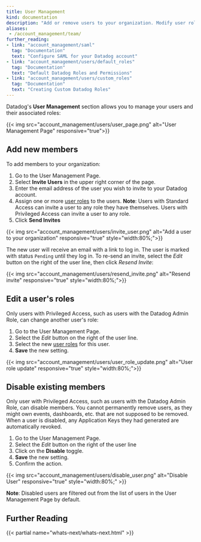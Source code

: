 ```yaml
---
title: User Management
kind: documentation
description: "Add or remove users to your organization. Modify user roles."
aliases:
 - /account_management/team/
further_reading:
- link: "account_management/saml"
  tag: "Documentation"
  text: "Configure SAML for your Datadog account"
- link: "account_management/users/default_roles"
  tag: "Documentation"
  text: "Default Datadog Roles and Permissions"
- link: "account_management/users/custom_roles"
  tag: "Documentation"
  text: "Creating Custom Datadog Roles"
---
```


Datadog's **User Management** section allows you to manage your users and their associated roles:

{{< img src="account_management/users/user_page.png" alt="User Management Page" responsive="true">}}

## Add new members

To add members to your organization:

1. Go to the User Management Page.
2. Select **Invite Users** in the upper right corner of the page.
3. Enter the email address of the user you wish to invite to your Datadog account.
4. Assign one or more [user roles][1] to the users.
**Note**: Users with Standard Access can invite a user to any role they have themselves. Users with Privileged Access can invite a user to any role.
5. Click **Send Invites**

{{< img src="account_management/users/invite_user.png" alt="Add a user to your organization" responsive="true" style="width:80%;">}}

The new user will receive an email with a link to log in. The user is marked with status `Pending` until they log in.
To re-send an invite, select the *Edit* button on the right of the user line, then click *Resend Invite*:

{{< img src="account_management/users/resend_invite.png" alt="Resend invite" responsive="true" style="width:80%;">}}

## Edit a user's roles

Only users with Privileged Access, such as users with the Datadog Admin Role, can change another user's role:

1. Go to the User Management Page.
2. Select the *Edit* button on the right of the user line.
3. Select the new [user roles][1] for this user.
4. **Save** the new setting.

{{< img src="account_management/users/user_role_update.png" alt="User role update" responsive="true" style="width:80%;">}}

## Disable existing members

Only user with Privileged Access, such as users with the Datadog Admin Role, can disable members. You cannot permanently remove users, as they might own events, dashboards, etc. that are not supposed to be removed. When a user is disabled, any Application Keys they had generated are automatically revoked.

1. Go to the User Management Page.
2. Select the *Edit* button on the right of the user line
3. Click on the **Disable** toggle.
4. **Save** the new setting.
5. Confirm the action.

{{< img src="account_management/users/disable_user.png" alt="Disable User" responsive="true" style="width:80%;" >}}

**Note**: Disabled users are filtered out from the list of users in the User Management Page by default.

## Further Reading

{{< partial name="whats-next/whats-next.html" >}}

[1]: /account_management/users/default_roles
